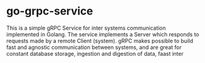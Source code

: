 # go-grpc-service
This is a simple gRPC Service for inter systems communication implemented in Golang. The service implements a Server which responds to requests made by a remote Client (system). gRPC makes possible to build fast and agnostic communication between systems, and are great for constant database storage, ingestion and digestion of data, faast inter
